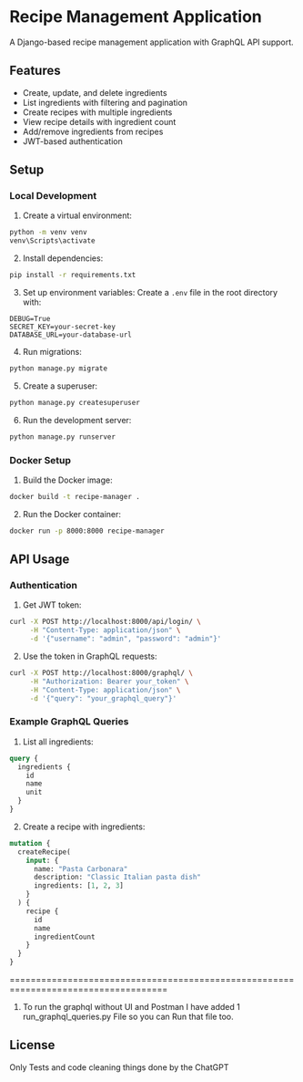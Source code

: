 # Recipe Management Application

A Django-based recipe management application with GraphQL API support.

## Features

- Create, update, and delete ingredients
- List ingredients with filtering and pagination
- Create recipes with multiple ingredients
- View recipe details with ingredient count
- Add/remove ingredients from recipes
- JWT-based authentication

## Setup

### Local Development

1. Create a virtual environment:
```bash
python -m venv venv
venv\Scripts\activate
```

2. Install dependencies:
```bash
pip install -r requirements.txt
```

3. Set up environment variables:
Create a `.env` file in the root directory with:
```
DEBUG=True
SECRET_KEY=your-secret-key
DATABASE_URL=your-database-url
```

4. Run migrations:
```bash
python manage.py migrate
```

5. Create a superuser:
```bash
python manage.py createsuperuser
```

6. Run the development server:
```bash
python manage.py runserver
```

### Docker Setup

1. Build the Docker image:
```bash
docker build -t recipe-manager .
```

2. Run the Docker container:
```bash
docker run -p 8000:8000 recipe-manager
```

## API Usage

### Authentication

1. Get JWT token:
```bash
curl -X POST http://localhost:8000/api/login/ \
     -H "Content-Type: application/json" \
     -d '{"username": "admin", "password": "admin"}'
```

2. Use the token in GraphQL requests:
```bash
curl -X POST http://localhost:8000/graphql/ \
     -H "Authorization: Bearer your_token" \
     -H "Content-Type: application/json" \
     -d '{"query": "your_graphql_query"}'
```

### Example GraphQL Queries

1. List all ingredients:
```graphql
query {
  ingredients {
    id
    name
    unit
  }
}
```

2. Create a recipe with ingredients:
```graphql
mutation {
  createRecipe(
    input: {
      name: "Pasta Carbonara"
      description: "Classic Italian pasta dish"
      ingredients: [1, 2, 3]
    }
  ) {
    recipe {
      id
      name
      ingredientCount
    }
  }
}
```

====================================================================================
1. To run the graphql without UI and Postman I have added 1 run_graphql_queries.py File so you can Run that file too.
## License

Only Tests and code cleaning things done by the ChatGPT 

